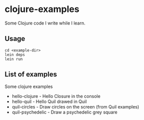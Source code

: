 # clojure-examples

Some Clojure code I write while I learn.

## Usage

 ```
 cd <example-dir>
 lein deps
 lein run
 ```

## List of examples

Some clojure examples

 * hello-clojure - Hello Closure in the console
 * hello-quil - Hello Quil drawed in Quil
 * quil-circles - Draw circles on the screen (from Quil examples)
 * quil-psychedelic - Draw a psychedelic grey square
